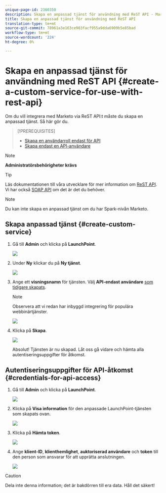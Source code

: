 ```yaml
---
unique-page-id: 2360350
description: Skapa en anpassad tjänst för användning med ReST API - Marketo Docs - produktdokumentation
title: Skapa en anpassad tjänst för användning med ReST API
translation-type: tm+mt
source-git-commit: 78961a3e163ce903facf955a9dda6909b5e85bad
workflow-type: tm+mt
source-wordcount: '224'
ht-degree: 0%

---
```



# Skapa en anpassad tjänst för användning med ReST API {#create-a-custom-service-for-use-with-rest-api}

Om du vill integrera med Marketo via ReST API:t måste du skapa en anpassad tjänst. Så här gör du.

>[!PREREQUISITES]
>
>* [Skapa en användarroll endast för API](/help/marketo/product-docs/administration/users-and-roles/create-an-api-only-user-role.md)
>* [Skapa endast en API-användare](/help/marketo/product-docs/administration/users-and-roles/create-an-api-only-user.md)

>



>[!NOTE]
>
>**Administratörsbehörigheter krävs**

>[!TIP]
>
>Läs dokumentationen till våra utvecklare för mer information om [ReST API](http://developers.marketo.com/documentation/rest/). Vi har också [SOAP API](http://developers.marketo.com/documentation/soap/) om det är det du behöver.

>[!NOTE]
>
>Du kan inte skapa en anpassad tjänst om du har Spark-nivån Marketo.

## Skapa anpassad tjänst {#create-custom-service}

1. Gå till **Admin** och klicka på **LaunchPoint**.

   ![](assets/image2014-9-19-10-3a38-3a15.png)

1. Under **Ny** klickar du på **Ny tjänst**.

   ![](assets/image2014-9-19-10-3a38-3a22.png)

1. Ange ett **visningsnamn** för tjänsten. Välj **API-endast användare** [som tidigare skapats](/help/marketo/product-docs/administration/users-and-roles/create-an-api-only-user.md).

   >[!NOTE]
   >
   >Observera att vi redan har inbyggd integrering för populära webbinärtjänster.

   ![](assets/image2014-9-19-10-3a38-3a32.png)

1. Klicka på **Skapa**.

   ![](assets/image2014-9-19-10-3a39-3a28.png)

   Absolut! Tjänsten är nu skapad. Låt oss gå vidare och hämta alla autentiseringsuppgifter för åtkomst.

## Autentiseringsuppgifter för API-åtkomst {#credentials-for-api-access}

1. Gå till **Admin** och klicka på **LaunchPoint**.

   ![](assets/image2014-9-19-10-3a42-3a11.png)

1. Klicka på **Visa information** för den anpassade LaunchPoint-tjänsten som skapats ovan.

   ![](assets/image2014-9-19-10-3a42-3a16.png)

1. Klicka på **Hämta token**.

   ![](assets/image2014-9-19-10-3a42-3a24.png)

1. Ange **klient-ID**, **klienthemlighet**, **auktoriserad användare** och **token** till den person som ansvarar för att upprätta anslutningen.

   ![](assets/image2014-9-19-10-3a42-3a38.png)

>[!CAUTION]
>
>Dela inte denna information; det är bakdörren till era data. Håll det säkert!
